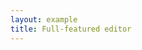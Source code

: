 ```yaml
---
layout: example
title: Full-featured editor
---
```


<script setup>
import 'lakelib/lib/lake.css';
import { ref, onMounted, onUnmounted } from 'vue';
import { data } from '../assets/values/default-value.data.js';

const toolbarItems = [
  'undo',
  'redo',
  '|',
  'heading',
  'fontFamily',
  'fontSize',
  '|',
  'formatPainter',
  'removeFormat',
  'bold',
  'italic',
  'underline',
  'strikethrough',
  'superscript',
  'subscript',
  'code',
  'moreStyle',
  '|',
  'fontColor',
  'highlight',
  '|',
  'list',
  'numberedList',
  'bulletedList',
  'checklist',
  '|',
  'align',
  'alignLeft',
  'alignCenter',
  'alignRight',
  'alignJustify',
  '|',
  'indent',
  'increaseIndent',
  'decreaseIndent',
  '|',
  'image',
  'link',
  'codeBlock',
  'blockQuote',
  'paragraph',
  'hr',
  '|',
  'selectAll',
];

const editorRef = ref(null);
const toolbarRef = ref(null);
const contentRef = ref(null);

let editor = null;

onMounted(() => {
  if (editor) {
    editor.unmount();
  }
  (async () => {
    window.LakeCodeMirror = await import('lake-codemirror');
    const { Editor, Toolbar } = await import('lakelib');
    const toolbar = new Toolbar({
      root: toolbarRef.value,
      items: toolbarItems,
    });
    editor = new Editor({
      root: contentRef.value,
      toolbar,
      value: data.value,
      image: {
        requestMethod: 'GET',
        requestAction: '/assets/json/upload-image.json',
      },
    });
    editor.render();
    editorRef.value.style.visibility = 'visible';
  })();
});
onUnmounted(() => {
  if (editor) {
    editor.unmount();
    editor = null;
  }
});
</script>

<div ref="editorRef" style="visibility: hidden;">
  <div :class="$style.toolbar" ref="toolbarRef"></div>
  <div :class="$style.content" ref="contentRef"></div>
</div>

<style module>
.toolbar {
  border: 1px solid #d9d9d9;
  border-top-left-radius: 8px;
  border-top-right-radius: 8px;
  border-bottom: 0;
}
.content {
  border: 1px solid #d9d9d9;
  border-bottom-left-radius: 8px;
  border-bottom-right-radius: 8px;
  height: 550px;
  overflow: auto;
}
</style>
